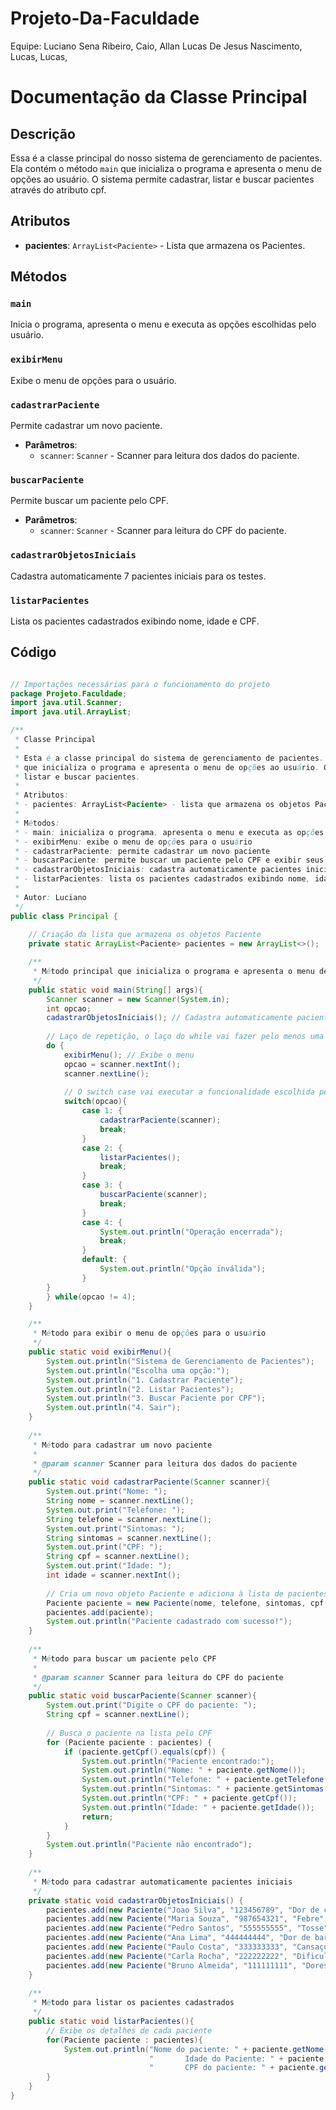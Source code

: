 # Projeto-Da-Faculdade

Equipe: 
    Luciano Sena Ribeiro,
    Caio,
    Allan Lucas De Jesus Nascimento,
    Lucas,
    Lucas,

# Documentação da Classe Principal

## Descrição

Essa é a classe principal do  nosso sistema de gerenciamento de pacientes. Ela contém o método `main` que inicializa o programa e apresenta o menu de opções ao usuário. O sistema permite cadastrar, listar e buscar pacientes através do atributo cpf.

## Atributos

- **pacientes**: `ArrayList<Paciente>` - Lista que armazena os Pacientes.

## Métodos

### `main`

Inicia o programa, apresenta o menu e executa as opções escolhidas pelo usuário.

### `exibirMenu`

Exibe o menu de opções para o usuário.

### `cadastrarPaciente`

Permite cadastrar um novo paciente.

- **Parâmetros**: 
  - `scanner`: `Scanner` - Scanner para leitura dos dados do paciente.

### `buscarPaciente`

Permite buscar um paciente pelo CPF.

- **Parâmetros**: 
  - `scanner`: `Scanner` - Scanner para leitura do CPF do paciente.

### `cadastrarObjetosIniciais`

Cadastra automaticamente 7 pacientes iniciais para os testes.

### `listarPacientes`

Lista os pacientes cadastrados exibindo nome, idade e CPF.

## Código

```java

// Importações necessárias para o funcionamento do projeto
package Projeto.Faculdade;
import java.util.Scanner;
import java.util.ArrayList;

/**
 * Classe Principal
 * 
 * Esta é a classe principal do sistema de gerenciamento de pacientes. Ela contém o método main
 * que inicializa o programa e apresenta o menu de opções ao usuário. O sistema permite cadastrar,
 * listar e buscar pacientes.
 * 
 * Atributos:
 * - pacientes: ArrayList<Paciente> - lista que armazena os objetos Paciente
 * 
 * Métodos:
 * - main: inicializa o programa, apresenta o menu e executa as opções escolhidas pelo usuário
 * - exibirMenu: exibe o menu de opções para o usuário
 * - cadastrarPaciente: permite cadastrar um novo paciente
 * - buscarPaciente: permite buscar um paciente pelo CPF e exibir seus detalhes
 * - cadastrarObjetosIniciais: cadastra automaticamente pacientes iniciais para testes
 * - listarPacientes: lista os pacientes cadastrados exibindo nome, idade e CPF
 * 
 * Autor: Luciano
 */
public class Principal {
    
    // Criação da lista que armazena os objetos Paciente
    private static ArrayList<Paciente> pacientes = new ArrayList<>();

    /**
     * Método principal que inicializa o programa e apresenta o menu de opções ao usuário
     */
    public static void main(String[] args){
        Scanner scanner = new Scanner(System.in);
        int opcao;
        cadastrarObjetosIniciais(); // Cadastra automaticamente pacientes iniciais
         
        // Laço de repetição, o laço do while vai fazer pelo menos uma execução e só depois ele vai verificar a condição
        do { 
            exibirMenu(); // Exibe o menu
            opcao = scanner.nextInt();
            scanner.nextLine();
            
            // O switch case vai executar a funcionalidade escolhida pelo usuário no menu
            switch(opcao){
                case 1: {
                    cadastrarPaciente(scanner);
                    break;
                }
                case 2: {
                    listarPacientes();
                    break;
                }
                case 3: {
                    buscarPaciente(scanner);
                    break;
                }
                case 4: {
                    System.out.println("Operação encerrada");
                    break;
                }
                default: {
                    System.out.println("Opção inválida");
                }
        }   
        } while(opcao != 4);
    }

    /**
     * Método para exibir o menu de opções para o usuário
     */
    public static void exibirMenu(){
        System.out.println("Sistema de Gerenciamento de Pacientes");
        System.out.println("Escolha uma opção:");
        System.out.println("1. Cadastrar Paciente");
        System.out.println("2. Listar Pacientes");
        System.out.println("3. Buscar Paciente por CPF");
        System.out.println("4. Sair");    
    }
   
    /**
     * Método para cadastrar um novo paciente
     * 
     * @param scanner Scanner para leitura dos dados do paciente
     */
    public static void cadastrarPaciente(Scanner scanner){
        System.out.print("Nome: ");
        String nome = scanner.nextLine();
        System.out.print("Telefone: ");
        String telefone = scanner.nextLine();
        System.out.print("Sintomas: ");
        String sintomas = scanner.nextLine();
        System.out.print("CPF: ");
        String cpf = scanner.nextLine();
        System.out.print("Idade: ");
        int idade = scanner.nextInt();
        
        // Cria um novo objeto Paciente e adiciona à lista de pacientes
        Paciente paciente = new Paciente(nome, telefone, sintomas, cpf, idade);
        pacientes.add(paciente);
        System.out.println("Paciente cadastrado com sucesso!");
    }
   
    /**
     * Método para buscar um paciente pelo CPF
     * 
     * @param scanner Scanner para leitura do CPF do paciente
     */
    public static void buscarPaciente(Scanner scanner){
        System.out.print("Digite o CPF do paciente: ");
        String cpf = scanner.nextLine();
        
        // Busca o paciente na lista pelo CPF
        for (Paciente paciente : pacientes) {
            if (paciente.getCpf().equals(cpf)) {
                System.out.println("Paciente encontrado:");
                System.out.println("Nome: " + paciente.getNome());
                System.out.println("Telefone: " + paciente.getTelefone());
                System.out.println("Sintomas: " + paciente.getSintomas());
                System.out.println("CPF: " + paciente.getCpf());
                System.out.println("Idade: " + paciente.getIdade());
                return;
            }
        }
        System.out.println("Paciente não encontrado");
    }
   
    /**
     * Método para cadastrar automaticamente pacientes iniciais
     */
    private static void cadastrarObjetosIniciais() {
        pacientes.add(new Paciente("Joao Silva", "123456789", "Dor de cabeça", "11111111111", 30));
        pacientes.add(new Paciente("Maria Souza", "987654321", "Febre", "22222222222", 25));
        pacientes.add(new Paciente("Pedro Santos", "555555555", "Tosse", "33333333333", 40));
        pacientes.add(new Paciente("Ana Lima", "444444444", "Dor de barriga", "44444444444", 20));
        pacientes.add(new Paciente("Paulo Costa", "333333333", "Cansaço", "55555555555", 50));
        pacientes.add(new Paciente("Carla Rocha", "222222222", "Dificuldade de respirar", "66666666666", 35));
        pacientes.add(new Paciente("Bruno Almeida", "111111111", "Dores no corpo", "77777777777", 45));
    }
   
    /**
     * Método para listar os pacientes cadastrados
     */
    public static void listarPacientes(){
        // Exibe os detalhes de cada paciente
        for(Paciente paciente : pacientes){
            System.out.println("Nome do paciente: " + paciente.getNome() + 
                               "       Idade do Paciente: " + paciente.getIdade() + 
                               "       CPF do paciente: " + paciente.getCpf());
        }
    }
}

